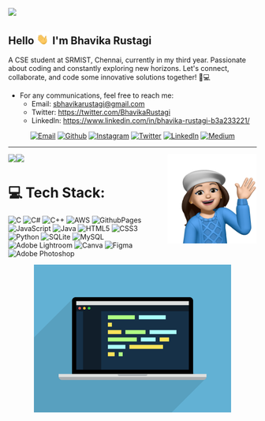 ![](https://komarev.com/ghpvc/?username=your-github-username&color=blue)


## Hello <img src="https://github.com/sbhavika/sbhavika/blob/main/hello.gif" width="27px">      I'm Bhavika Rustagi
A CSE student at SRMIST, Chennai, currently in my third year. Passionate about coding and constantly exploring new horizons. Let's connect, collaborate, and code some innovative solutions together! 🚀💻 

- For any communications, feel free to reach me:
   - Email: sbhavikarustagi@gmail.com
   - Twitter: https://twitter.com/BhavikaRustagi
   - LinkedIn: https://www.linkedin.com/in/bhavika-rustagi-b3a233221/


<center>


[![Email](https://img.shields.io/badge/-EMAIL-191970?style=for-the-badge&logo=gmail&logoColor=white)](mailto:sbhavikarustagi@gmail.com?subject=[GitHub])
[![Github](https://img.shields.io/badge/github-0096FF.svg?style=for-the-badge&logo=github)](https://www.github.com/sbhavika)
[![Instagram](https://img.shields.io/badge/instagram-191970.svg?style=for-the-badge&logo=instagram&logoColor=white)](https://www.instagram.com/sbhavikarustagi)
[![Twitter](https://img.shields.io/badge/twitter-0096FF.svg?style=for-the-badge&logo=twitter&logoColor=white)](https://twitter.com/BhavikaRustagi)
[![LinkedIn](https://img.shields.io/badge/-LINKEDIN-191970?style=for-the-badge&logo=linkedin&logoColor=white)](https://www.linkedin.com/in/bhavika-rustagi-b3a233221/)
[![Medium](https://img.shields.io/badge/medium-0096FF.svg?style=for-the-badge&logo=medium&logoColor=white)](https://medium.com/@sbhavikarustagi)

---

</center>

<img src="https://github.com/sbhavika/sbhavika/blob/main/hello.png" img align="right" width=36% height=36%>
<img src="https://github-readme-stats.vercel.app/api?username=sbhavika&theme=algolia&hide_border=false&include_all_commits=false&count_private=false" img align="left"> 
<img src="https://github-readme-stats.vercel.app/api/top-langs/?username=sbhavika&theme=algolia&hide_border=false&include_all_commits=false&count_private=false&layout=compact">


# 💻 Tech Stack: 

![C](https://img.shields.io/badge/c-%23191970.svg?style=for-the-badge&logo=c&logoColor=white) 
![C#](https://img.shields.io/badge/c%23-%23191970.svg?style=for-the-badge&logo=csharp&logoColor=white) 
![C++](https://img.shields.io/badge/c++-%23191970.svg?style=for-the-badge&logo=c%2B%2B&logoColor=white) 
![AWS](https://img.shields.io/badge/AWS-%23191970.svg?style=for-the-badge&logo=amazon-aws&logoColor=white) 
![GithubPages](https://img.shields.io/badge/github%20pages-191970?style=for-the-badge&logo=github&logoColor=white)
![JavaScript](https://img.shields.io/badge/javascript-%23191970.svg?style=for-the-badge&logo=javascript&logoColor=%23F7DF1E)
![Java](https://img.shields.io/badge/java-%23191970.svg?style=for-the-badge&logo=openjdk&logoColor=white) 
![HTML5](https://img.shields.io/badge/html5-%23191970.svg?style=for-the-badge&logo=html5&logoColor=white)
![CSS3](https://img.shields.io/badge/css3-%23191970.svg?style=for-the-badge&logo=css3&logoColor=white)
![Python](https://img.shields.io/badge/python-191970?style=for-the-badge&logo=python&logoColor=ffdd54)
![SQLite](https://img.shields.io/badge/sqlite-%23191970.svg?style=for-the-badge&logo=sqlite&logoColor=white) 
![MySQL](https://img.shields.io/badge/mysql-%23191970.svg?style=for-the-badge&logo=mysql&logoColor=white)
![Adobe Lightroom](https://img.shields.io/badge/Adobe%20Lightroom-191970.svg?style=for-the-badge&logo=Adobe%20Lightroom&logoColor=white)
![Canva](https://img.shields.io/badge/Canva-%23191970.svg?style=for-the-badge&logo=Canva&logoColor=white)
![Figma](https://img.shields.io/badge/figma-%23191970.svg?style=for-the-badge&logo=figma&logoColor=white) 
![Adobe Photoshop](https://img.shields.io/badge/adobe%20photoshop-%23191970.svg?style=for-the-badge&logo=adobe%20photoshop&logoColor=white)


 <div align="center">
  <img height="300" src="https://github.com/sbhavika/sbhavika/blob/main/girlcode.gif  "  />
</div>


